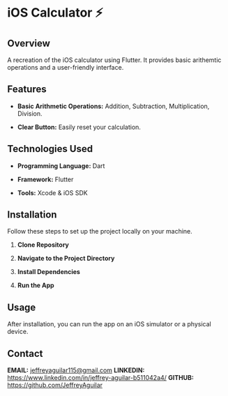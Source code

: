 # iOS Calculator ⚡️ 

## Overview

A recreation of the iOS calculator using Flutter. It provides basic arithemtic operations and a user-friendly interface.

## Features

- **Basic Arithmetic Operations:** Addition, Subtraction, Multiplication, Division.

- **Clear Button:** Easily reset your calculation.

## Technologies Used

- **Programming Language:** Dart

- **Framework:** Flutter

- **Tools:** Xcode & iOS SDK

## Installation

Follow these steps to set up the project locally on your machine.

1. **Clone Repository**

2. **Navigate to the Project Directory**

3. **Install Dependencies**

4. **Run the App**

## Usage

After installation, you can run the app on an iOS simulator or a physical device.

## Contact

**EMAIL:** jeffreyaguilar115@gmail.com
**LINKEDIN:** https://www.linkedin.com/in/jeffrey-aguilar-b511042a4/
**GITHUB:** https://github.com/JeffreyAguilar
